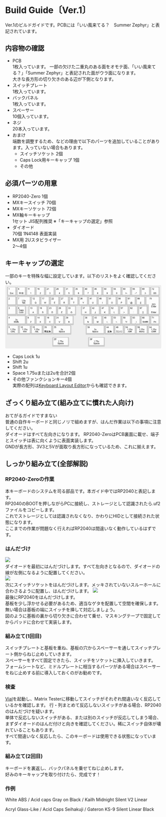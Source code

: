 # Build Guide〔Ver.1〕
Ver.1のビルドガイドです。PCBには「いい風来てる？　Summer Zephyr」と表記されています。
## 内容物の確認
- PCB  
  1枚入っています。
  一部の欠けた二重丸のある面をオモテ面、「いい風来てる？」「Summer Zephyr」と表記された面がウラ面になります。  
  大きな長方形の切り欠きのある辺が下側となります。
- スイッチプレート  
  1枚入っています。
- バックパネル  
  1枚入っています。
- スペーサー  
  10個入っています。
- ネジ  
  20本入っています。
- おまけ  
  端数を調整するため、などの理由で以下のパーツを追加していることがあります。入っていない場合もあります。  
  - スイッチソケット 2個
  - Caps Lock用キーキャップ 1個
  - その他  
## 必須パーツの用意
 - RP2040-Zero
   1個
 - MXキースイッチ
   70個
 - MXキーソケット
   72個
 - MX軸キーキャップ  
   1セット JIS配列推奨
   ※「キーキャップの選定」参照
 - ダイオード  
   70個 1N4148 表面実装
 - MX用 2Uスタビライザー  
   2～4個

## キーキャップの選定
一部のキーを特殊な幅に設定しています。以下のリストをよく確認してください。  
![](../images/layout.png)  
- Caps Lock 1u
- Shift 2u
- Shift 1u
- Space 1.75uまたは2uを合計2個
- その他ファンクションキー4個  
実際の配列は[Keyboard Layout Editor](http://www.keyboard-layout-editor.com/##@@=1%0A%0A%0A%0A%0A%0A%0A%0A%0A%0AEsc&=6%0A%0A%0A%0A%0A%0A%0A%0A%0A%0A%E5%8D%8A%2F%2F%E5%85%A8&=11%0A%0A%0A%0A%0A%0A%0A%0A%0A%0A1&=16%0A%0A%0A%0A%0A%0A%0A%0A%0A%0A2&=21%0A%0A%0A%0A%0A%0A%0A%0A%0A%0A3&=26%0A%0A%0A%0A%0A%0A%0A%0A%0A%0A4&=31%0A%0A%0A%0A%0A%0A%0A%0A%0A%0A5&=35%0A%0A%0A%0A%0A%0A%0A%0A%0A%0A6&=40%0A%0A%0A%0A%0A%0A%0A%0A%0A%0A7&=45%0A%0A%0A%0A%0A%0A%0A%0A%0A%0A8&=50%0A%0A%0A%0A%0A%0A%0A%0A%0A%0A9&=55%0A%0A%0A%0A%0A%0A%0A%0A%0A%0A0&=60%0A%0A%0A%0A%0A%0A%0A%0A%0A%0A%2F=-&=65%0A%0A%0A%0A%0A%0A%0A%0A%0A%0A~%5E&=69%0A%0A%0A%0A%0A%0A%0A%0A%0A%0A%7C%5C&=72%0A%0A%0A%0A%0A%0A%0A%0A%0A%0ABS%3B&@=2&_w:1.5%3B&=7%0A%0A%0A%0A%0A%0A%0A%0A%0A1.5u%0ATab&=12%0A%0A%0A%0A%0A%0A%0A%0A%0A%0AQ&=17%0A%0A%0A%0A%0A%0A%0A%0A%0A%0AW&=22%0A%0A%0A%0A%0A%0A%0A%0A%0A%0AE&=27%0A%0A%0A%0A%0A%0A%0A%0A%0A%0AR&=32%0A%0A%0A%0A%0A%0A%0A%0A%0A%0AT&=36%0A%0A%0A%0A%0A%0A%0A%0A%0A%0AY&=41%0A%0A%0A%0A%0A%0A%0A%0A%0A%0AU&=46%0A%0A%0A%0A%0A%0A%0A%0A%0A%0AI&=51%0A%0A%0A%0A%0A%0A%0A%0A%0A%0AO&=56%0A%0A%0A%0A%0A%0A%0A%0A%0A%0AP&=61%0A%0A%0A%0A%0A%0A%0A%0A%0A%0A%60%2F@&=66%0A%0A%0A%0A%0A%0A%0A%0A%0A%0A%7B%5B&_x:0.25&w:1.25&h:2&w2:1.5&h2:1&x2:-0.25%3B&=70%0A%0A%0A%0A%0A%0A%0A%0A%0AISO%20Enter%0AEnter%3B&@=3&=8%0A%0A%0A%0A%0A%0A%0A%0A%0A%0ACaps%20Lock&_x:0.25%3B&=13%0A%0A%0A%0A%0A%0A%0A%0A%0A%0AA&=18%0A%0A%0A%0A%0A%0A%0A%0A%0A%0AS&=23%0A%0A%0A%0A%0A%0A%0A%0A%0A%0AD&_n:true%3B&=28%0A%0A%0A%0A%0A%0A%0A%0A%0A%0AF&=33%0A%0A%0A%0A%0A%0A%0A%0A%0A%0AG&_x:0.5%3B&=37%0A%0A%0A%0A%0A%0A%0A%0A%0A%0AH&_n:true%3B&=42%0A%0A%0A%0A%0A%0A%0A%0A%0A%0AJ&=47%0A%0A%0A%0A%0A%0A%0A%0A%0A%0AK&=52%0A%0A%0A%0A%0A%0A%0A%0A%0A%0AL&=57%0A%0A%0A%0A%0A%0A%0A%0A%0A%0A%2F%3B+&=62%0A%0A%0A%0A%0A%0A%0A%0A%0A%0A%2F:&=67%0A%0A%0A%0A%0A%0A%0A%0A%0A%0A%7D%5D%3B&@_w:2%3B&=4%0A%0A%0A%0A%0A%0A%0A%0A%0A2u%0AShiftL&=9%0A%0A%0A%0A%0A%0A%0A%0A%0A%0AZ&=14%0A%0A%0A%0A%0A%0A%0A%0A%0A%0AX&=19%0A%0A%0A%0A%0A%0A%0A%0A%0A%0AC&=24%0A%0A%0A%0A%0A%0A%0A%0A%0A%0AV&=29%0A%0A%0A%0A%0A%0A%0A%0A%0A%0AB&_x:1%3B&=38%0A%0A%0A%0A%0A%0A%0A%0A%0A%0AN&=43%0A%0A%0A%0A%0A%0A%0A%0A%0A%0AM&=48%0A%0A%0A%0A%0A%0A%0A%0A%0A%0A%3C,&=53%0A%0A%0A%0A%0A%0A%0A%0A%0A%0A%3E.&=58%0A%0A%0A%0A%0A%0A%0A%0A%0A%0A%3F%2F%2F&=63%0A%0A%0A%0A%0A%0A%0A%0A%0A%0A%2F_%5C&=68%0A%0A%0A%0A%0A%0A%0A%0A%0A%0AShiftR&=71%0A%0A%0A%0A%0A%0A%0A%0A%0A%0AFn%3B&@_w:1.25%3B&=5%0A%0A%0A%0A%0A%0A%0A%0A%0A1.25u%0ACtrlL&_w:1.25%3B&=10%0A%0A%0A%0A%0A%0A%0A%0A%0A1.25u%0AWin&_w:1.25%3B&=15%0A%0A%0A%0A%0A%0A%0A%0A%0A1.25u%0AAltL&=20%0A%0A%0A%0A%0A%0A%0A%0A%0A%0A%E7%84%A1%E5%A4%89%E6%8F%9B&_w:2%3B&=25%0A%0A%0A%0A%0A%0A%0A%0A%0A2u%0ASpace&_x:1.5&w:2%3B&=39%0A%0A%0A%0A%0A%0A%0A%0A%0A2u%0ASpace&=44%0A%0A%0A%0A%0A%0A%0A%0A%0A%0A%E5%A4%89%E6%8F%9B&=49%0A%0A%0A%0A%0A%0A%0A%0A%0A%0A%E3%82%AB%E3%81%B2%E3%83%AD&_w:1.25%3B&=54%0A%0A%0A%0A%0A%0A%0A%0A%0A1.25u%0AAltR&_w:1.25%3B&=59%0A%0A%0A%0A%0A%0A%0A%0A%0A1.25u%0AMenu&_w:1.25%3B&=64%0A%0A%0A%0A%0A%0A%0A%0A%0A1.25u%0ACtrlR%3B&@_y:0.25&x:4.75&w:1.75%3B&=25'%0A%0A%0A%0A%0A%0A%0A%0A%0A1.75u%0ASpace&_x:2&w:1.75%3B&=39'%0A%0A%0A%0A%0A%0A%0A%0A%0A1.75u%0ASpace)からも確認できます。

## ざっくり組み立て(組み立てに慣れた人向け)
おてがるガイドですまない  
普通の自作キーボードと同じノリで組めますが、はんだ作業は以下の事項に注意してください。  
ダイオードはすべて左向きになります。
RP2040-ZeroはPCB裏面に載せ、端子とスイッチは表に向くように表面実装します。  
GNDが長方形、3V3と5Vが面取り長方形になっているため、これに揃えます。  

## しっかり組み立て(全部解説)
### RP2040-Zeroの作業
本キーボードのシステムを司る部品です。本ガイド中ではRP2040と表記します。    
RP2040のBOOTを押しながらPCに接続し、ストレージとして認識されたら.uf2ファイルをコピーします。  
これでストレージとしては認識されなくなり、かわりにHIDとして接続された状態になります。  
ここまでの作業が問題なく行えればRP2040は間違いなく動作しているはずです。

### はんだづけ
![](../images/diode.png)  
ダイオードを最初にはんだづけします。すべて左向きとなるので、ダイオードの線が左側になるように配置してください。  
![](../images/socket.png)  
次にスイッチソケットをはんだづけします。メッキされていないスルーホールに合わさるように配置し、はんだづけします。
![](../images/raspizero.png)  
最後にRP2040をはんだづけします。  
基板を少し浮かせる必要があるため、適当なゲタを配置して空間を確保します。無い場合は基板の端にスイッチを挿して対応しましょう。  
図のように基板の裏から切り欠きに合わせて乗せ、マスキングテープで固定してからパッドに合わせて実装します。  

### 組み立て(1回目)
スイッチプレートと基板を重ね、基板の穴からスペーサーを通してスイッチプレート側からねじ止めしていきます。  
スペーサーをすべて固定できたら、スイッチをソケットに挿入していきます。  
フォームシートなど、ミドルプレートに相当するパーツがある場合はスペーサーをねじ止めする前に導入しておくのがお勧めです。

### 検査
[Vial](https://vial.rocks/)を起動し、Matrix Testerに移動してスイッチがそれぞれ間違いなく反応しているかを確認します。
行・列まとめて反応しないスイッチがある場合、RP2040のはんだづけを疑います。  
単体で反応しないスイッチがある、または別のスイッチが反応してしまう場合、まずダイオードのはんだ付けと向きを確認してください。稀にスイッチ自体が壊れていることもあります。  
すべて間違いなく反応したら、このキーボードは使用できる状態になっています。

### 組み立て(2回目)
キーボードを裏返し、バックパネルを乗せてねじ止めします。  
好みのキーキャップを取り付けたら、完成です！  

### 作例
White ABS / Acid caps Gray on Black / Kailh Midnight Silent V2 Linear

Acryl Glass-Like / Acid Caps Seihakuji / Gateron KS-9 Silent Linear Black
